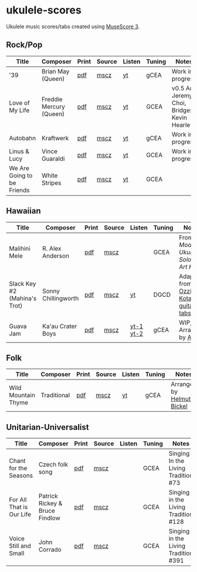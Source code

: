 # ukulele-scores

Ukulele music scores/tabs created using [MuseScore 3](https://musescore.org).

## Rock/Pop

| Title | Composer | Print | Source | Listen | Tuning | Notes |
| ----- | -------- | ----- | ------ | ------ | ------ | ----- |
| '39 | Brian May (Queen) | [pdf](pdf/queen_39.pdf) | [mscz](queen_39.mscz) | [yt](https://www.youtube.com/watch?v=62FZJT7JC60) | gCEA | Work in progress |
| Love of My Life | Freddie Mercury (Queen) | [pdf](pdf/queen_love-of-my-life.pdf) | [mscz](ms/queen_love-of-my-life.mscz) | [yt](https://www.youtube.com/watch?v=wRKz1-cnDCM) | GCEA | v0.5 Arr: Jeremy Choi, Bridge: Kevin Hearle |
| Autobahn | Kraftwerk | [pdf](pdf/kraftwerk-autobahn.pdf) | [mscz](ms/kraftwerk-autobahn.mscz) | [yt](https://www.youtube.com/watch?v=hddaUYW2dko) | gCEA | Work in progress |
| Linus & Lucy | Vince Guaraldi | [pdf](pdf/linus-and-lucy-uke.pdf) | [mscz](Linus_and_Lucy-Uke.mscz) | [yt](https://youtu.be/Y88OOIEveM4) | GCEA | Work in progress |
| We Are Going to be Friends | White Stripes | [pdf](pdf/we-are-going-to-be-friends.pdf) | [mscz](ms/We_Are_Going_To_Be_Friends.mscz) | [yt](https://youtu.be/CdYpv87ycgw) | GCEA | |

## Hawaiian

| Title | Composer | Print | Source | Listen | Tuning | Notes |
| ----- | -------- | ----- | ------ | ------ | ------ | ----- |
| Malihini Mele | R. Alex Anderson | [pdf](pdf/anderson-malihini-mele.pdf) | [mscz](ms/anderson-malihini-mele.mscz) |  | GCEA | From _Modern Ukulele Solos, Art King_ |
| Slack Key #2 (Mahina's Trot) | Sonny Chillingworth | [pdf](pdf/chillingworth-slack-key-#2.pdf) | [mscz](ms/chillingworth-slack-key-#2.mscz) | [yt](https://youtu.be/aumrfY4ppWI) | DGCD | Adapted from [Ozzie Kotani's guitar tabs](https://ozziekotani.com/slack-key-tablature/) |
| Guava Jam | Ka'au Crater Boys | [pdf](pdf/guava-jam.pdf) | [mscz](ms/Guava_Jam.mscz) | [yt-1](https://youtu.be/ue_UwwCVGhw) [yt-2](https://youtu.be/l54XsNm0vok) | gCEA | WIP, Arranged by [Aaron](https://www.hawaiimusicschool.com/)

## Folk

| Title | Composer | Print | Source | Listen | Tuning | Notes |
| ----- | -------- | ----- | ------ | ------ | ------ | ----- |
| Wild Mountain Thyme | Traditional | [pdf](pdf/wild-mountain-thyme.pdf) | [mscz](ms/pdf/wild-mountain-thyme.pdf) | [yt](https://youtu.be/RXyDQudbHcs) | gCEA | Arranged by [Helmut Bickel](https://www.youtube.com/user/helmutbickel) |

## Unitarian-Universalist

| Title | Composer | Print | Source | Listen | Tuning | Notes |
| ----- | -------- | ----- | ------ | ------ | ------ | ----- |
| Chant for the Seasons | Czech folk song | [pdf](pdf/chant-for-the-seasons.pdf) | [mscz](ms/Chant_for_the_Seasons.mscz) | | GCEA | Singing In the Living Tradition  #73 |
| For All That is Our Life | Patrick Rickey & Bruce Findlow | [pdf](pdf/for-all-that-is-our-life.pdf) | [mscz](ms/For_All_That_Is_Our_Life.mscz) | | GCEA | Singing in the Living Tradition #128 |
| Voice Still and Small | John Corrado | [pdf](pdf/voice-still-and-small.pdf) | [mscz](ms/Voice_Still_and_Small.mscz) | | GCEA | Singing in the Living Tradition #391 |
